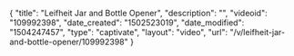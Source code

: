 {
    "title": "Leifheit Jar and Bottle Opener",
    "description": "",
    "videoid": "109992398",
    "date_created": "1502523019",
    "date_modified": "1504247457",
    "type": "captivate",
    "layout": "video",
    "url": "\/v\/leifheit-jar-and-bottle-opener\/109992398"
}